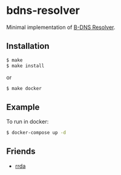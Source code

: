 # bdns-resolver

Minimal implementation of [B-DNS Resolver](https://github.com/B-DNS/Resolver).

## Installation
```sh
$ make
$ make install
```
or
```sh
$ make docker
```

## Example

To run in docker:
```sh
$ docker-compose up -d
```

## Friends
- [rrda](https://github.com/fcambus/rrda)
